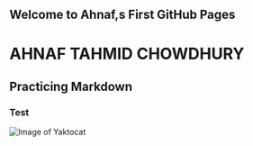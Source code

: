 ## Welcome to Ahnaf,s First GitHub Pages

# AHNAF TAHMID CHOWDHURY
## Practicing Markdown
### Test

![Image of Yaktocat](https://octodex.github.com/images/yaktocat.png)
